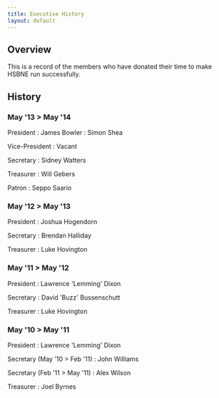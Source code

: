 ```yaml
---
title: Executive History
layout: default
---
```


## Overview

This is a record of the members who have donated their time to make HSBNE run successfully.

## History

### May '13 > May '14
President
: James Bowler
: Simon Shea

Vice-President
: Vacant

Secretary
: Sidney Watters

Treasurer
: Will Gebers

Patron
: Seppo Saario

### May '12 > May '13

President
: Joshua Hogendorn

Secretary
: Brendan Halliday

Treasurer
: Luke Hovington

### May '11 > May '12

President
: Lawrence 'Lemming' Dixon

Secretary
: David 'Buzz' Bussenschutt

Treasurer
: Luke Hovington

### May '10 > May '11

President
: Lawrence 'Lemming' Dixon

Secretary (May '10 > Feb '11)
: John Williams

Secretary (Feb '11 > May '11)
: Alex Wilson

Treasurer
: Joel Byrnes

